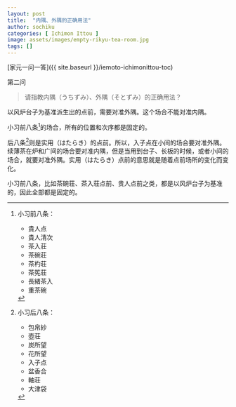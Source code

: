 ```yaml
---
layout: post
title:  "内隅、外隅的正确用法"
author: sochiku
categories: [ Ichimon Ittou ]
image: assets/images/empty-rikyu-tea-room.jpg
tags: []
---
```


[家元一问一答]({{ site.baseurl }}/iemoto-ichimonittou-toc)

第二问

> 请指教内隅（うちずみ）、外隅（そとずみ）的正确用法？

以风炉台子为基准派生出的点前，需要对准外隅。这个场合不能对准内隅。

小习前八条[^1]的场合，所有的位置和次序都是固定的。

后八条[^2]则是实用（はたらき）的点前。所以，入子点在小间的场合要对准外隅。续薄茶在炉和广间的场合要对准内隅，但是当用到台子、长板的时候，或者小间的场合，就要对准外隅。实用（はたらき）点前的意思就是随着点前场所的变化而变化。

小习前八条，比如茶碗荘、茶入荘点前、贵人点前之类，都是以风炉台子为基准的，因此全部都是固定的。

[^1]: 小习前八条：
    + 貴人点
    + 貴人清次
    + 茶入荘
    + 茶碗荘
    + 茶杓荘
    + 茶筅荘
    + 長緒茶入
    + 重茶碗

[^2]: 小习后八条：
    + 包帛紗
    + 壺荘
    + 炭所望
    + 花所望
    + 入子点
    + 盆香合
    + 軸荘
    + 大津袋
